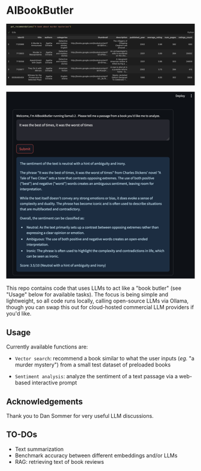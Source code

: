 # AIBookButler

![Book recommender](vector_search_screenshot.png)

![Sentiment Analysis dashboard](sentiment_Streamlit_screenshot.png)

This repo contains code that uses LLMs to act like a "book butler" (see "Usage" below for available tasks).
The focus is being simple and lightweight, so all code runs locally, calling open-source LLMs via Ollama,
though you can swap this out for cloud-hosted commercial LLM providers if you'd like. 

## Usage

Currently available functions are:

- `Vector search`: recommend a book similar to what the user inputs (_eg._ "a murder mystery") from a small test dataset of preloaded books

- `Sentiment analysis`: analyze the sentiment of a text passage via a web-based interactive prompt

## Acknowledgements

Thank you to Dan Sommer for very useful LLM discussions.

## TO-DOs

- Text summarization
- Benchmark accuracy between different embeddings and/or LLMs
- RAG: retrieving text of book reviews